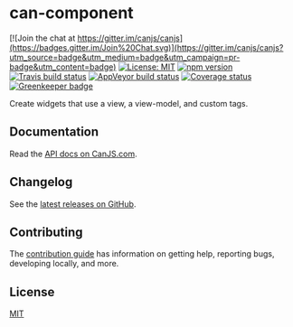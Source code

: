 # can-component

[![Join the chat at https://gitter.im/canjs/canjs](https://badges.gitter.im/Join%20Chat.svg)](https://gitter.im/canjs/canjs?utm_source=badge&utm_medium=badge&utm_campaign=pr-badge&utm_content=badge)
[![License: MIT](https://img.shields.io/badge/license-MIT-blue.svg)](https://github.com/canjs/can-component/blob/master/LICENSE.md)
[![npm version](https://badge.fury.io/js/can-component.svg)](https://www.npmjs.com/package/can-component)
[![Travis build status](https://travis-ci.org/canjs/can-component.svg?branch=master)](https://travis-ci.org/canjs/can-component)
[![AppVeyor build status](https://ci.appveyor.com/api/projects/status/github/canjs/can-component?branch=master&svg=true)](https://ci.appveyor.com/project/matthewp/can-component)
[![Coverage status](https://coveralls.io/repos/github/canjs/can-component/badge.svg?branch=master)](https://coveralls.io/github/canjs/can-component?branch=master)
[![Greenkeeper badge](https://badges.greenkeeper.io/canjs/can-component.svg)](https://greenkeeper.io/)

Create widgets that use a view, a view-model, and custom tags.

## Documentation

Read the [API docs on CanJS.com](https://canjs.com/doc/can-component.html).

## Changelog

See the [latest releases on GitHub](https://github.com/canjs/can-component/releases).

## Contributing

The [contribution guide](https://github.com/canjs/can-component/blob/master/CONTRIBUTING.md) has information on getting help, reporting bugs, developing locally, and more.

## License

[MIT](https://github.com/canjs/can-component/blob/master/LICENSE.md)

